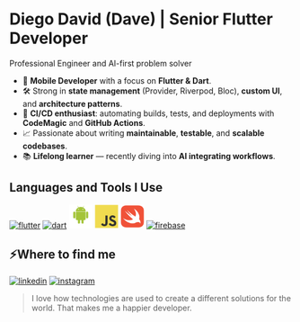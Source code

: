 <h1>Diego David (Dave) | Senior Flutter Developer</h1>
<p>Professional Engineer and AI-first problem solver</p>

- 📱 <b>Mobile Developer</b> with a focus on <b>Flutter & Dart</b>.
- 🛠️ Strong in <b>state management</b> (Provider, Riverpod, Bloc), <b>custom UI</b>, and <b>architecture patterns</b>.
- 🔄 <b>CI/CD enthusiast</b>: automating builds, tests, and deployments with <b>CodeMagic</b> and <b>GitHub Actions</b>.
- 📈 Passionate about writing <b>maintainable</b>, <b>testable</b>, and <b>scalable codebases</b>.
- 📚 <b>Lifelong learner</b> — recently diving into <b>AI integrating workflows</b>.


<h2>Languages and Tools I Use</h2>
<p><a target="_blank" href="https://www.vectorlogo.zone/logos/flutterio/flutterio-icon.svg" style="display: inline-block;"><img src="https://www.vectorlogo.zone/logos/flutterio/flutterio-icon.svg" alt="flutter" width="42" height="42" /></a>
<a target="_blank" href="https://www.vectorlogo.zone/logos/dartlang/dartlang-icon.svg" style="display: inline-block;"><img src="https://www.vectorlogo.zone/logos/dartlang/dartlang-icon.svg" alt="dart" width="42" height="42" /></a>
<a target="_blank" href="https://raw.githubusercontent.com/devicons/devicon/master/icons/android/android-original-wordmark.svg" style="display: inline-block;"><img src="https://raw.githubusercontent.com/devicons/devicon/master/icons/android/android-original-wordmark.svg" alt="android" width="42" height="42" /></a>
<a target="_blank" href="https://raw.githubusercontent.com/devicons/devicon/master/icons/javascript/javascript-original.svg" style="display: inline-block;"><img src="https://raw.githubusercontent.com/devicons/devicon/master/icons/javascript/javascript-original.svg" alt="javascript" width="42" height="42" /></a>
<a target="_blank" href="https://raw.githubusercontent.com/devicons/devicon/master/icons/swift/swift-original.svg" style="display: inline-block;"><img src="https://raw.githubusercontent.com/devicons/devicon/master/icons/swift/swift-original.svg" alt="swift" width="42" height="42" /></a>
<a target="_blank" href="https://www.vectorlogo.zone/logos/firebase/firebase-icon.svg" style="display: inline-block;"><img src="https://www.vectorlogo.zone/logos/firebase/firebase-icon.svg" alt="firebase" width="42" height="42" /></a></p>
<h2>⚡Where to find me</h2>
<p><a target="_blank" href="https://www.linkedin.com/in/https://www.linkedin.com/in/diego-david-martinez-28b8b5130/" style="display: inline-block;"><img src="https://img.shields.io/badge/linkedin-logo?style=for-the-badge&logo=linkedin&logoColor=white&color=%230a77b6" alt="linkedin" /></a>
<a target="_blank" href="https://www.instagram.com/diegodavidmo/" style="display: inline-block;"><img src="https://img.shields.io/badge/instagram-logo?style=for-the-badge&logo=instagram&logoColor=white&color=%23F35369" alt="instagram" /></a>
</p>


> I love how technologies are used to create a different solutions for the world. That makes me a happier developer.

